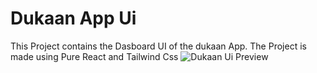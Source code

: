 # Dukaan App Ui

This Project contains the Dasboard UI of the dukaan App.
The Project is made using Pure React and Tailwind Css
![Dukaan Ui Preview](https://github.com/Ghazali32/Dukaan-FrontEnd/assets/94665236/04f817e4-9426-457a-9288-268de30fe9bf)



